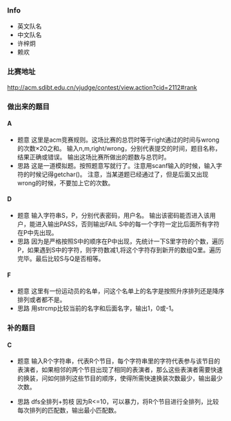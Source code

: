 ### Info
* 英文队名
* 中文队名
* 许梓炯 
* 赖欢

### 比赛地址
http://acm.sdibt.edu.cn/vjudge/contest/view.action?cid=2112#rank

### 做出来的题目

#### A

* 题意
这里是acm竞赛规则。这场比赛的总罚时等于right通过的时间与wrong的次数×20之和。
输入n,m,right/wrong，分别代表提交的时间，题目名称，结果正确或错误。
输出这场比赛所做出的题数与总罚时。
* 思路
这是一道模拟题。按照题意写就行了。注意用scanf输入的时候，输入字符的时候记得getchar()。
注意，当某道题已经通过了，但是后面又出现wrong的时候，不要加上它的次数。
#### D

* 题意
输入字符串S，P，分别代表密码，用户名。
输出该密码能否进入该用户，能进入输出PASS，否则输出FAIL
S中的每一个字符一定比后面所有字符在P中先出现。
* 思路
因为是严格按照S中的顺序在P中出现，先统计一下S里字符的个数，遍历P，如果遇到S中的字符，则字符数减1,将这个字符存到新开的数组Q里。遍历完毕。最后比较S与Q是否相等。
#### F

* 题意
这里有一份运动员的名单，问这个名单上的名字是按照升序排列还是降序排列或者都不是。
* 思路
用strcmp比较当前的名字和后面名字，输出1，0或-1。
### 补的题目

#### C

* 题意
输入R个字符串，代表R个节目，每个字符串里的字符代表参与该节目的表演者，如果相邻的两个节目出现了相同的表演者，那么这些表演者需要快速的换装，问如何排列这些节目的顺序，使得所需快速换装次数最少，输出最少次数。

* 思路
dfs全排列+剪枝
因为R<=10，可以暴力，将R个节目进行全排列，比较每次排列的匹配数，输出最小匹配数。


